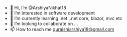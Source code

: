 - 👋 Hi, I’m @ArshiyaNikhat18
- 👀 I’m interested in software development
- 🌱 I’m currently learning .net ,.net core, blazor, mvc etc
- 💞️ I’m looking to collaborate on ...
- 📫 How to reach me quraishiarshiya18@gmail.com

<!---
ArshiyaNikhat18/ArshiyaNikhat18 is a ✨ special ✨ repository because its `README.md` (this file) appears on your GitHub profile.
You can click the Preview link to take a look at your changes.
--->
